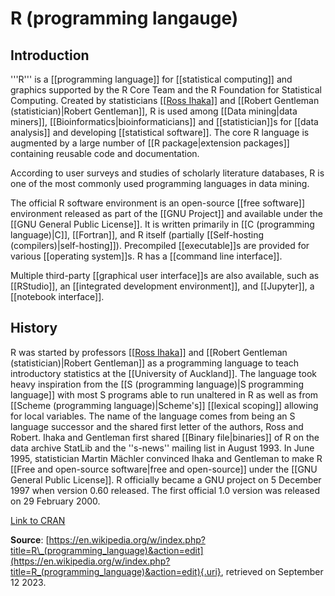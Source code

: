 # R (programming langauge)

## Introduction

'''R''' is a [[programming language]] for [[statistical computing]] and graphics supported by the R Core Team and the R Foundation for Statistical Computing. Created by statisticians [[[Ross Ihaka](https://en.wikipedia.org/wiki/Ross_Ihaka)]] and [[Robert Gentleman (statistician)\|Robert Gentleman]], R is used among [[Data mining\|data miners]], [[Bioinformatics\|bioinformaticians]] and [[statistician]]s for [[data analysis]] and developing [[statistical software]]. The core R language is augmented by a large number of [[R package\|extension packages]] containing reusable code and documentation.

According to user surveys and studies of scholarly literature databases, R is one of the most commonly used programming languages in data mining.

The official R software environment is an open-source [[free software]] environment released as part of the [[GNU Project]] and available under the [[GNU General Public License]]. It is written primarily in [[C (programming language)\|C]], [[Fortran]], and R itself (partially [[Self-hosting (compilers)\|self-hosting]]). Precompiled [[executable]]s are provided for various [[operating system]]s. R has a [[command line interface]].

Multiple third-party [[graphical user interface]]s are also available, such as [[RStudio]], an [[integrated development environment]], and [[Jupyter]], a [[notebook interface]].

## History

R was started by professors [[[Ross Ihaka](https://en.wikipedia.org/wiki/Ross_Ihaka)]] and [[Robert Gentleman (statistician)\|Robert Gentleman]] as a programming language to teach introductory statistics at the [[University of Auckland]]. The language took heavy inspiration from the [[S (programming language)\|S programming language]] with most S programs able to run unaltered in R as well as from [[Scheme (programming language)\|Scheme's]] [[lexical scoping]] allowing for local variables. The name of the language comes from being an S language successor and the shared first letter of the authors, Ross and Robert. Ihaka and Gentleman first shared [[Binary file\|binaries]] of R on the data archive StatLib and the ''s-news'' mailing list in August 1993. In June 1995, statistician Martin Mächler convinced Ihaka and Gentleman to make R [[Free and open-source software\|free and open-source]] under the [[GNU General Public License]]. R officially became a GNU project on 5 December 1997 when version 0.60 released. The first official 1.0 version was released on 29 February 2000.

[Link to CRAN]()

**Source**: [https://en.wikipedia.org/w/index.php?title=R\_(programming_language)&action=edit](https://en.wikipedia.org/w/index.php?title=R_(programming_language)&action=edit){.uri}, retrieved on September 12 2023.
